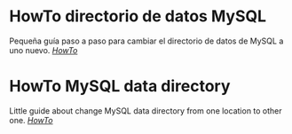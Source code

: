 # HowTo directorio de datos MySQL

Pequeña guía paso a paso para cambiar el directorio de datos de MySQL a uno nuevo. *[HowTo](README_ES.md)*

# HowTo MySQL data directory

Little guide about change MySQL data directory from one location to other one.  *[HowTo](README_EN.md)*
